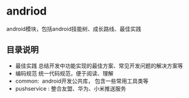# andriod
android模块，包括android技能树、成长路线、最佳实践

## 目录说明
- 最佳实践
  总结开发中功能实现的最佳方案、常见开发问题的解决方案等
- 编码规范
统一代码规范，便于阅读、理解
- common:  android开发公共库， 包含一些常用工具类等
- pushservice : 整合友盟、华为、小米推送服务
